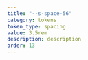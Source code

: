 ```yaml
---
title: "--s-space-56"
category: tokens
token_type: spacing
value: 3.5rem
description: description
order: 13
---
```

